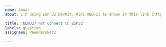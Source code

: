 ```yaml
---
name: Anwar
about: I'm using ESP 32 DevKit, Mini OBD-II as shown in this link (https://www.tokopedia.com/tokodibandung/super-mini-elm327-bluetooth-obd2-v2-1-automotive-test-tool-blue?whid =0), For the code I only use example ESP32_bluetoothserial and ESP32_test, Actually I use OBD-II to the DLC socket (Data Link Connector) of a motorcycle that already uses OBD-II. The motorcycle I use is Honda Vario (2021). The Mini OBD-II I'm using works fine if I plug it into the "Torque" app. But when I try to connect to the ESP 32 it can't connect. I see on serial monitor it only says "Couldn't connect to OBD scanner - Phase 1". I tried to change the baudrate from 115200 to 38400 also the same. I've also uncommented //SerialBT.setPin, nothing has changed. Can you provide a solution for my problem?

title: 'ELM327 not Connect to ESP32'
labels: question
assignees: PowerBroker2

---
```



